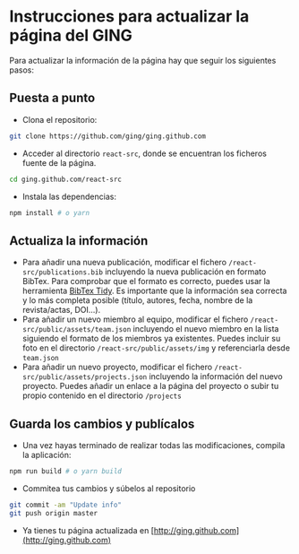# Instrucciones para actualizar la página del GING 
Para actualizar la información de la página hay que seguir los siguientes pasos:

## Puesta a punto
  * Clona el repositorio:
   ```bash
   git clone https://github.com/ging/ging.github.com
   ```
  * Acceder al directorio `react-src`, donde se encuentran los ficheros fuente de la página.
   ```bash
   cd ging.github.com/react-src
   ```
  * Instala las dependencias:
   ```bash
   npm install # o yarn 
   ```
 ## Actualiza la información
  * Para añadir una nueva publicación, modificar el fichero `/react-src/publications.bib` incluyendo la nueva publicación en formato BibTex. Para comprobar que el formato es correcto, puedes usar la herramienta [BibTex Tidy](https://flamingtempura.github.io/bibtex-tidy/). Es importante que la información sea correcta y lo más completa posible (título, autores, fecha, nombre de la revista/actas, DOI...).
  * Para añadir un nuevo miembro al equipo, modificar el fichero `/react-src/public/assets/team.json` incluyendo el nuevo miembro en la lista siguiendo el formato de los miembros ya existentes. Puedes incluir su foto en el directorio `/react-src/public/assets/img` y referenciarla desde `team.json`
  * Para añadir un nuevo proyecto, modificar el fichero `/react-src/public/assets/projects.json` incluyendo la información del nuevo proyecto. Puedes añadir un enlace a la página del proyecto o subir tu propio contenido en el directorio `/projects`
 
 ## Guarda los cambios y publícalos
  * Una vez hayas terminado de realizar todas las modificaciones, compila la aplicación:
  ```bash
  npm run build # o yarn build
  ```
  * Commitea tus cambios y súbelos al repositorio
  ```bash
  git commit -am "Update info"
  git push origin master
  ```
  * Ya tienes tu página actualizada en [http://ging.github.com](http://ging.github.com)
